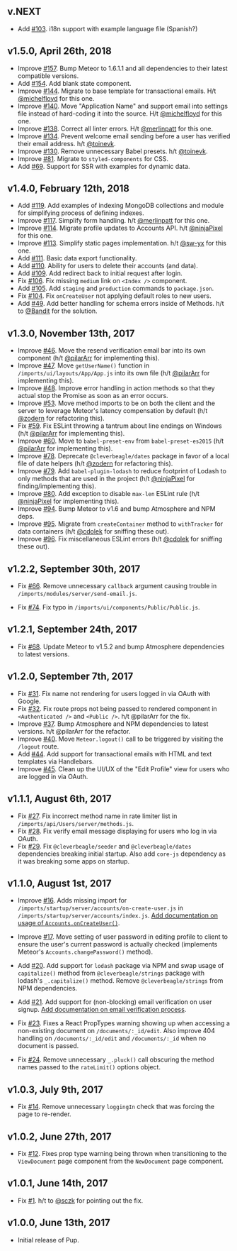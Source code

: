 ## v.NEXT

- Add [#103](https://github.com/cleverbeagle/pup/issues/103). i18n support with example language file (Spanish?)


## v1.5.0, April 26th, 2018

- Improve [#157](https://github.com/cleverbeagle/pup/issues/157). Bump Meteor to 1.6.1.1 and all dependencies to their latest compatible versions.
- Add [#154](https://github.com/cleverbeagle/pup/issues/154). Add blank state component.
- Improve [#144](https://github.com/cleverbeagle/pup/issues/144). Migrate to base template for transactional emails. H/t [@michelfloyd](https://github.com/michelfloyd) for this one.
- Improve [#140](https://github.com/cleverbeagle/pup/issues/140). Move "Application Name" and support email into settings file instead of hard-coding it into the source. H/t [@michelfloyd](https://github.com/michelfloyd) for this one.
- Improve [#138](https://github.com/cleverbeagle/pup/issues/138). Correct all linter errors. H/t [@merlinpatt](https://github.com/merlinpatt) for this one.
- Improve [#134](https://github.com/cleverbeagle/pup/issues/134). Prevent welcome email sending before a user has verified their email address. h/t [@toinevk](https://github.com/toinevk).
- Improve [#130](https://github.com/cleverbeagle/pup/issues/130). Remove unnecessary Babel presets. h/t [@toinevk](https://github.com/toinevk).
- Improve [#81](https://github.com/cleverbeagle/pup/issues/81). Migrate to `styled-components` for CSS.
- Add [#69](https://github.com/cleverbeagle/pup/issues/69). Support for SSR with examples for dynamic data.

## v1.4.0, February 12th, 2018

- Add [#119](https://github.com/cleverbeagle/pup/issues/119). Add examples of indexing MongoDB collections and module for simplifying process of defining indexes.
- Improve [#117](https://github.com/cleverbeagle/pup/issues/117). Simplify form handling. h/t [@merlinpatt](https://github.com/merlinpatt) for this one.
- Improve [#114](https://github.com/cleverbeagle/pup/issues/114). Migrate profile updates to Accounts API. h/t [@ninjaPixel](https://github.com/ninjaPixel) for this one.
- Improve [#113](https://github.com/cleverbeagle/pup/issues/113). Simplify static pages implementation. h/t [@sw-yx](https://github.com/sw-yx) for this one.
- Add [#111](https://github.com/cleverbeagle/pup/issues/111). Basic data export functionality.
- Add [#110](https://github.com/cleverbeagle/pup/issues/110). Ability for users to delete their accounts (and data).
- Add [#109](https://github.com/cleverbeagle/pup/issues/109). Add redirect back to initial request after login.
- Fix [#106](https://github.com/cleverbeagle/pup/issues/106). Fix missing `medium` link on `<Index />` component.
- Add [#105](https://github.com/cleverbeagle/pup/issues/105). Add `staging` and `production` commands to `package.json`.
- Fix [#104](https://github.com/cleverbeagle/pup/issues/104). Fix `onCreateUser` not applying default roles to new users.
- Add [#49](https://github.com/cleverbeagle/pup/issues/49). Add better handling for schema errors inside of Methods. h/t to [@Bandit](https://github.com/Bandit) for the solution.

## v1.3.0, November 13th, 2017

- Improve [#46](https://github.com/cleverbeagle/pup/issues/46). Move the resend verification email bar into its own component (h/t [@pilarArr](https://github.com/pilarArr) for implementing this).
- Improve [#47](https://github.com/cleverbeagle/pup/issues/47). Move `getUserName()` function in `/imports/ui/layouts/App/App.js` into its own file (h/t [@pilarArr](https://github.com/pilarArr) for implementing this).
- Improve [#48](https://github.com/cleverbeagle/pup/issues/48). Improve error handling in action methods so that they actual stop the Promise as soon as an error occurs.
- Improve [#53](https://github.com/cleverbeagle/pup/issues/53). Move method imports to be on both the client and the server to leverage Meteor's latency compensation by default (h/t [@zodern](https://github.com/zodern) for refactoring this).
- Fix [#59](https://github.com/cleverbeagle/pup/issues/59). Fix ESLint throwing a tantrum about line endings on Windows (h/t [@pilarArr](https://github.com/pilarArr) for implementing this).
- Improve [#60](https://github.com/cleverbeagle/pup/issues/60). Move to `babel-preset-env` from `babel-preset-es2015` (h/t [@pilarArr](https://github.com/pilarArr) for implementing this).
- Improve [#78](https://github.com/cleverbeagle/pup/issues/78). Deprecate `@cleverbeagle/dates` package in favor of a local file of date helpers (h/t [@zodern](https://github.com/zodern) for refactoring this).
- Improve [#79](https://github.com/cleverbeagle/pup/issues/79). Add `babel-plugin-lodash` to reduce footprint of Lodash to only methods that are used in the project (h/t [@ninjaPixel](https://github.com/ninjaPixel) for finding/implementing this).
- Improve [#80](https://github.com/cleverbeagle/pup/issues/80). Add exception to disable `max-len` ESLint rule (h/t [@ninjaPixel](https://github.com/ninjaPixel) for implementing this).
- Improve [#94](https://github.com/cleverbeagle/pup/issues/94). Bump Meteor to v1.6 and bump Atmosphere and NPM deps.
- Improve [#95](https://github.com/cleverbeagle/pup/issues/95). Migrate from `createContainer` method to `withTracker` for data containers (h/t [@cdolek](https://github.com/cdolek) for sniffing these out).
- Improve [#96](https://github.com/cleverbeagle/pup/issues/96). Fix miscellaneous ESLint errors (h/t [@cdolek](https://github.com/cdolek) for sniffing these out).

## v1.2.2, September 30th, 2017

- Fix [#66](https://github.com/cleverbeagle/pup/issues/66). Remove unnecessary `callback` argument causing trouble in `/imports/modules/server/send-email.js`.

- Fix [#74](https://github.com/cleverbeagle/pup/issues/74). Fix typo in `/imports/ui/components/Public/Public.js`.

## v1.2.1, September 24th, 2017

- Fix [#68](https://github.com/cleverbeagle/pup/issues/68). Update Meteor to v1.5.2 and bump Atmosphere dependencies to latest versions.

## v1.2.0, September 7th, 2017

- Fix [#31](https://github.com/cleverbeagle/pup/issues/31). Fix name not rendering for users logged in via OAuth with Google.
- Fix [#32](https://github.com/cleverbeagle/pup/issues/32). Fix route props not being passed to rendered component in `<Authenticated />` and `<Public />`. h/t @pilarArr for the fix.
- Improve [#37](https://github.com/cleverbeagle/pup/issues/37). Bump Atmosphere and NPM dependencies to latest versions. h/t @pilarArr for the refactor.
- Improve [#40](https://github.com/cleverbeagle/pup/issues/40). Move `Meteor.logout()` call to be triggered by visiting the `/logout` route.
- Add [#44](https://github.com/cleverbeagle/pup/issues/44). Add support for transactional emails with HTML and text templates via Handlebars.
- Improve [#45](https://github.com/cleverbeagle/pup/issues/45). Clean up the UI/UX of the "Edit Profile" view for users who are logged in via OAuth.

## v1.1.1, August 6th, 2017

- Fix [#27](https://github.com/cleverbeagle/pup/issues/27). Fix incorrect method name in rate limiter list in `/imports/api/Users/server/methods.js`.
- Fix [#28](https://github.com/cleverbeagle/pup/issues/28). Fix verify email message displaying for users who log in via OAuth.
- Fix [#29](https://github.com/cleverbeagle/pup/issues/29). Fix `@cleverbeagle/seeder` and `@cleverbeagle/dates` dependencies breaking initial startup. Also add `core-js` dependency as it was breaking some apps on startup.

## v1.1.0, August 1st, 2017

- Improve [#16](https://github.com/cleverbeagle/pup/issues/16). Adds missing import for `/imports/startup/server/accounts/on-create-user.js` in `/imports/startup/server/accounts/index.js`.
 [Add documentation on usage of `Accounts.onCreateUser()`](/pup/v1/accounts/on-create-user-hook).

- Improve [#17](https://github.com/cleverbeagle/pup/issues/17). Move setting of user password in editing profile to client to ensure the user's current password is actually checked (implements Meteor's `Accounts.changePassword()` method).

- Add [#20](https://github.com/cleverbeagle/pup/issues/20). Add support for `lodash` package via NPM and swap usage of `capitalize()` method from `@cleverbeagle/strings` package with lodash's `_.capitalize()` method. Remove `@cleverbeagle/strings` from NPM dependencies.

- Add [#21](https://github.com/cleverbeagle/pup/issues/21). Add support for (non-blocking) email verification on user signup. [Add documentation on email verification process](/pup/v1/accounts/email-verification).

- Fix [#23](https://github.com/cleverbeagle/pup/issues/23). Fixes a React PropTypes warning showing up when accessing a non-existing document on `/documents/:_id/edit`. Also improve 404 handling on `/documents/:_id/edit` and `/documents/:_id` when no document is passed.

- Fix [#24](https://github.com/cleverbeagle/pup/issues/24). Remove unnecessary `_.pluck()` call obscuring the method names passed to the `rateLimit()` options object.

## v1.0.3, July 9th, 2017

- Fix [#14](https://github.com/cleverbeagle/pup/issues/14). Remove unnecessary `loggingIn` check that was forcing the page to re-render.

## v1.0.2, June 27th, 2017

- Fix [#12](https://github.com/cleverbeagle/pup/issues/12). Fixes prop type warning being thrown when transitioning to the `ViewDocument` page component from the `NewDocument` page component.

## v1.0.1, June 14th, 2017

- Fix [#1](https://github.com/cleverbeagle/pup/issues/1). h/t to [@sczk](https://github.com/sczk) for pointing out the fix.

## v1.0.0, June 13th, 2017

- Initial release of Pup.
